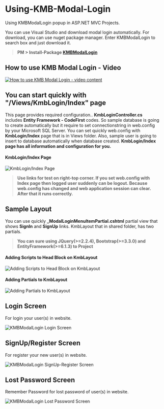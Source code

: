# Using-KMB-Modal-Login
Using KMBModalLogin popup in ASP.NET MVC Projects. 

You can use Visual Studio and download modal login automatically. For download, you can use nuget package manager. Enter KMBModalLogin to search box and just download it. 

> **PM > Install-Package [KMBModalLogin](https://www.nuget.org/packages/KMBModalLogin/)**


## How to use KMB Modal Login - Video

[![How to use KMB Modal Login - video content](https://lh3.googleusercontent.com/WkIgFj9NMcUqmM6mRw_tRXzwenYvQemdbt-pd41HlKfgX7jfuwuVssjUf73TTbnVJbZstKgXhj5b8GjkoXH2xypKix6M36SZYgqzLs6mC5HTM5hte5xQFYvk1it0Ari4IEmKM9MP1ahLHjGbTto4VaMTiwHupMIXU5Pr9zHrvDIGv1eGjT9xoMgw3Fix-_cgFbt8iAxVxYjrzu-jVTIXnwFXEZc7znP_npd1YNbpjo5B8OxUqnvnvIAnEFImYS8slzZstrgil9k2jwUlToDx9YBThweO9e6nWHNCKW4l775t7V8siaMdqoq1RjXtePB4-8tclptwnIUfAcMMYtbatpRNht3SW_i_s01UcifrlMyQVNcM33aKJFCkyT04c1qvkc7ykV8ul9MJSfVX2hZM7m-vQ3RDWtKdKjJ90CCaa3a7gQtXHDS_50OxJD1z2E2alVgDCSKOKquG5pRKlQ28MKGHzs99sgspQKGRU5OgDI_tQBfuYW8wzS4SynMRX3rMxzDprQad8YMsatBbqHrVOc60IA57qWedY-lY8Ke56neNuxxdSvglDzzyJ7he1QhUs7YnH4MeVxlAoLN0rFapxPHLierR_cLSBOetA6Dgl7qNGNVh=w250-no)](https://youtu.be/Xc5QrWEdxnM "Using KMB Modal Login")

## **You can start quickly with "/Views/KmbLogin/Index" page**

This page provides required configuration.. **KmbLoginController.cs** includes **Entity Framework - CodeFirst** codes. So sample database is going to create automatically but it require to set connectionstring in web.config by your Microsoft SQL Server. You can set quickly web.config with **KmbLogin/Index** page that is in Views folder. Also, sample user is going to insert to database automatically when database created. **KmbLogin/Index page has all information and configuration for you.**


#### KmbLogin/Index Page

![KmbLogin/Index Page](http://goo.gl/d9RNxz)

> **Use links for test on right-top corner. If you set web.config with Index page then logged user suddenly can be logout. Because web.config has changed and web application session can clear. After that it runs correctly.**

## Sample Layout

You can use quickly **_ModalLoginMenuItemPartial.cshtml** partial view that shows **SignIn** and **SignUp** links.
KmbLayout that in shared folder, has two partials.

> **You can sure using JQuery(>=2.2.4), Bootstrap(>=3.3.0) and EntityFramework(>=6.1.3) to Project**  


#### Adding Scripts to Head Block on KmbLayout

![Adding Scripts to Head Block on KmbLayout](http://goo.gl/a32GQl)


#### Adding Partials to KmbLayout

![Adding Partials to KmbLayout](http://goo.gl/gqE597)


## Login Screen

For login your user(s) in website.

![KMBModalLogin Login Screen](https://goo.gl/rre4Px)


## SignUp/Register Screen

For register your new user(s) in website.

![KMBModalLogin SignUp-Register Screen](https://goo.gl/bEyp7O)


## Lost Password Screen

Remember Password for lost password of user(s) in website.

![KMBModalLogin Lost Password Screen](https://goo.gl/xaA5iN)
